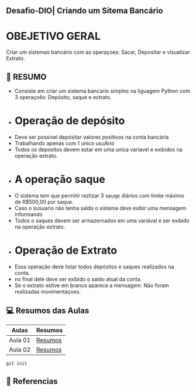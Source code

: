 ## Desafio-DIO| Criando um Sitema Bancário

# OBEJETIVO GERAL
Criar um sistemas bancário com as operaçoes: Sacar, Depositar e visualizar Extrato.

## 📖 RESUMO
- Consiste em criar um sistema bancario simples na liguagem Python com 3 operaçoês: Depósito, saque e extrato. 
- # Operação de depósito
- Deve ser possivel depósitar valores positivos na conta bancária
- Trabalhando apenas com 1 unico usuÁrio
- Todos os depositos devem estar em uma unica variavel e exibidos na operação extrato.
- # A operação saque
- O sistema tem que permitir rezlizar 3 sauqe diários com limite máximo de R$500,00 por saque.
- Caso o susuario não tenha saldo o sistema deve exibir uma mensagem informando
- Todos o saques devem ser armazernados em uma variával e ser exibido na operação extrato.
- # Operação de Extrato
- Essa operação deve listar todos depósitos e saques realizados na conta.
- no final dele deve ser exibido o saldo atual da conta.
- Se o extrato estive em branco aparece a mensagem: Não foram realizadas movimentaçoes.

## 💻 Resumos das Aulas 


| Aulas | Resumos |
|------|---------|
| Aula 01 | [Resumos]() |
| Aula 02 | [Resumos]() |

```
git init
```


## 🔎 Referencias 


     
